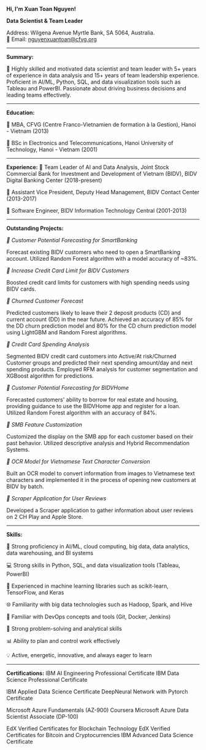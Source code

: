 **Hi, I'm Xuan Toan Nguyen!**

**Data Scientist & Team Leader**

Address: Wilgena Avenue Myrtle Bank, SA 5064, Australia. </br>
📧 Email: nguyenxuantoan@cfvg.org
<hr/>

**Summary:**

🚀 Highly skilled and motivated data scientist and team leader with 5+ years of experience in data analysis and 15+ years of team leadership experience. Proficient in AI/ML, Python, SQL, and data visualization tools such as Tableau and PowerBI. Passionate about driving business decisions and leading teams effectively.
<hr/>

**Education:**

💼 MBA, CFVG (Centre Franco-Vietnamien de formation à la Gestion), Hanoi - Vietnam (2013)

💼 BSc in Electronics and Telecommunications, Hanoi University of Technology, Hanoi - Vietnam (2001)
<hr/>

**Experience:**
💼 Team Leader of AI and Data Analysis, Joint Stock Commercial Bank for Investment and Development of Vietnam (BIDV), BIDV Digital Banking Center (2018-present)

💼 Assistant Vice President, Deputy Head Management, BIDV Contact Center (2013-2017)

💼 Software Engineer, BIDV Information Technology Central (2001-2013)

<hr/>

**Outstanding Projects:**

_🌟 Customer Potential Forecasting for SmartBanking_

Forecast existing BIDV customers who need to open a SmartBanking account.
Utilized Random Forest algorithm with a model accuracy of ~83%.

_🌟 Increase Credit Card Limit for BIDV Customers_

Boosted credit card limits for customers with high spending needs using BIDV cards.

_🌟 Churned Customer Forecast_

Predicted customers likely to leave their 2 deposit products (CD) and current account (DD) in the near future.
Achieved an accuracy of 85% for the DD churn prediction model and 80% for the CD churn prediction model using LightGBM and Random Forest algorithms.

_🌟 Credit Card Spending Analysis_

Segmented BIDV credit card customers into Active/At risk/Churned Customer groups and predicted their next spending amount/day and next spending products.
Employed RFM analysis for customer segmentation and XGBoost algorithm for predictions.

_🌟 Customer Potential Forecasting for BIDVHome_

Forecasted customers' ability to borrow for real estate and housing, providing guidance to use the BIDVHome app and register for a loan.
Utilized Random Forest algorithm with an accuracy of 84%.

_🌟 SMB Feature Customization_

Customized the display on the SMB app for each customer based on their past behavior.
Utilized descriptive analysis and Hybrid Recommendation Systems.

_🌟 OCR Model for Vietnamese Text Character Conversion_

Built an OCR model to convert information from images to Vietnamese text characters and implemented it in the process of opening new customers at BIDV by batch.

_🌟 Scraper Application for User Reviews_

Developed a Scraper application to gather information about user reviews on 2 CH Play and Apple Store.

<hr/>

**Skills:**

🔬 Strong proficiency in AI/ML, cloud computing, big data, data analytics, data warehousing, and BI systems

💻 Strong skills in Python, SQL, and data visualization tools (Tableau, PowerBI)

🤖 Experienced in machine learning libraries such as scikit-learn, TensorFlow, and Keras

🌐 Familiarity with big data technologies such as Hadoop, Spark, and Hive

🚀 Familiar with DevOps concepts and tools (Git, Docker, Jenkins)

🧠 Strong problem-solving and analytical skills

📊 Ability to plan and control work effectively

💡 Active, energetic, innovative, and always eager to learn

<hr/>

**Certifications:**
IBM AI Engineering Professional Certificate IBM Data Science Professional Certificate

IBM Applied Data Science Certificate DeepNeural Network with Pytorch Certificate

Microsoft Azure Fundamentals (AZ-900) Coursera Microsoft Azure Data Scientist Associate (DP-100)

EdX Verified Certificates for Blockchain Technology EdX Verified Certificates for Bitcoin and Cryptocurrencies
IBM Advanced Data Science Certificate
